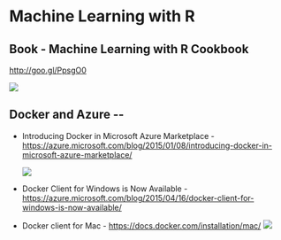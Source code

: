 Machine Learning with R
====

## Book - Machine Learning with R Cookbook 
http://goo.gl/PpsgO0

![](http://techbus.safaribooksonline.com/static/201506-7962-techbus/images/9781783982042/9781783982042_s.jpg)





## Docker and Azure -- 
- Introducing Docker in Microsoft Azure Marketplace  -https://azure.microsoft.com/blog/2015/01/08/introducing-docker-in-microsoft-azure-marketplace/

	![](https://www.google.com/webpagethumbnail?c=41&r=4&s=300&d=https://azure.microsoft.com/blog/2015/01/08/introducing-docker-in-microsoft-azure-marketplace/&a=AIYkKU9E8bGErlme0PrkPPFkt7Ldxkulrw)

- Docker Client for Windows is Now Available - https://azure.microsoft.com/blog/2015/04/16/docker-client-for-windows-is-now-available/
- Docker client for Mac - https://docs.docker.com/installation/mac/ ![](https://www.google.com/webpagethumbnail?c=41&r=4&s=300&d=https://docs.docker.com/installation/mac/&a=AIYkKU8pr3BCR2XBP1jF1tYgXIkdPZu6mQ)